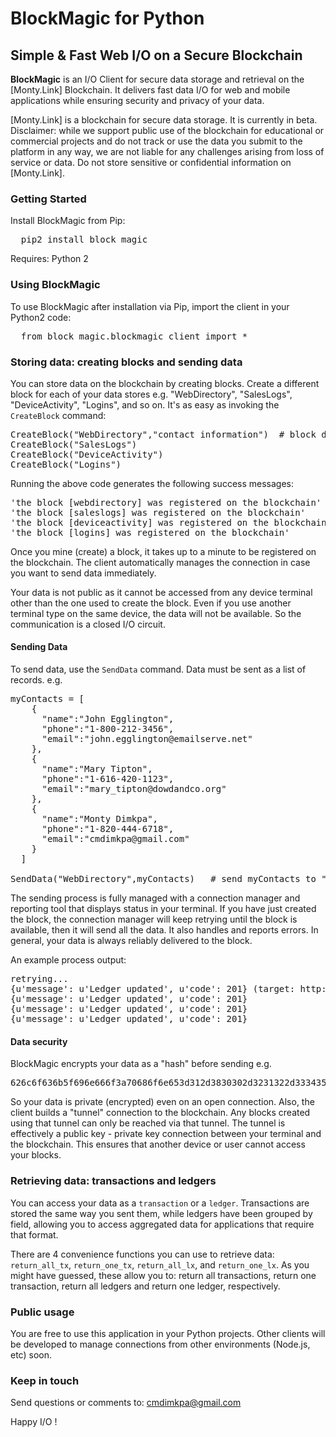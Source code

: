 # BlockMagic for Python
## Simple & Fast Web I/O on a Secure Blockchain
**BlockMagic** is an I/O Client for secure data storage and retrieval on the [Monty.Link] Blockchain. It delivers fast data I/O for web and mobile applications while ensuring security and privacy of your data.

[Monty.Link] is a blockchain for secure data storage. It is currently in beta. Disclaimer: while we support public use of the blockchain for educational or commercial projects and do not track or use the data you submit to the platform in any way, we are not liable for any challenges arising from loss of service or data. Do not store sensitive or confidential information on [Monty.Link].

### Getting Started

Install BlockMagic from Pip:

<pre>
  pip2 install block_magic
</pre>

Requires: Python 2

### Using BlockMagic

To use BlockMagic after installation via Pip, import the client in your Python2 code:

<pre>
  from block_magic.blockmagic_client import *
</pre>

### Storing data: creating blocks and sending data

You can store data on the blockchain by creating blocks. Create a different block for each of your data stores e.g. "WebDirectory", "SalesLogs", "DeviceActivity", "Logins", and so on. It's as easy as invoking the `CreateBlock` command:

<pre>
CreateBlock("WebDirectory","contact information")  # block description is optional
CreateBlock("SalesLogs")
CreateBlock("DeviceActivity")
CreateBlock("Logins")
</pre>

Running the above code generates the following success messages:

<pre>
'the block [webdirectory] was registered on the blockchain'
'the block [saleslogs] was registered on the blockchain'
'the block [deviceactivity] was registered on the blockchain'
'the block [logins] was registered on the blockchain'
</pre>

Once you mine (create) a block, it takes up to a minute to be registered on the blockchain. The client automatically manages the connection in case you want to send data immediately.

Your data is not public as it cannot be accessed from any device terminal other than the one used to create the block. Even if you use another terminal type on the same device, the data will not be available. So the communication is a closed I/O circuit.

#### Sending Data

To send data, use the `SendData` command. Data must be sent as a list of records. e.g.

<pre>
myContacts = [
    {
      "name":"John Egglington",
      "phone":"1-800-212-3456",
      "email":"john.egglington@emailserve.net"
    },
    {
      "name":"Mary Tipton",
      "phone":"1-616-420-1123",
      "email":"mary_tipton@dowdandco.org"
    },
    {
      "name":"Monty Dimkpa",
      "phone":"1-820-444-6718",
      "email":"cmdimkpa@gmail.com"
    }
  ]

SendData("WebDirectory",myContacts)   # send myContacts to "WebDirectory"
</pre>

The sending process is fully managed with a connection manager and reporting tool that displays status in your terminal. If you have just created the block, the connection manager will keep retrying until the block is available, then it will send all the data. It also handles and reports errors. In general, your data is always reliably delivered to the block.

An example process output:

<pre>
retrying...
{u'message': u'Ledger updated', u'code': 201} (target: http://monty.link/2iSkFewPh2/626c6f636b5f696e666f3a70686f6e653d312d3830302d3231322d33343536266e616d653d4a6f686e204567676c696e67746f6e26656d61696c3d6a6f686e2e6567676c696e67746f6e40656d61696c73657276652e6e6574)
{u'message': u'Ledger updated', u'code': 201}
{u'message': u'Ledger updated', u'code': 201}
{u'message': u'Ledger updated', u'code': 201}
</pre>

#### Data security

BlockMagic encrypts your data as a "hash" before sending e.g. 

<pre>
626c6f636b5f696e666f3a70686f6e653d312d3830302d3231322d33343536266e616d653d4a6f686e204567676c696e67746f6e26656d61696c3d6a6f686e2e6567676c696e67746f6e40656d61696c73657276652e6e6574
</pre>

So your data is private (encrypted) even on an open connection. Also, the client builds a "tunnel" connection to the blockchain. Any blocks created using that tunnel can only be reached via that tunnel. The tunnel is effectively a public key - private key connection between your terminal and the blockchain. This ensures that another device or user cannot access your blocks.

### Retrieving data: transactions and ledgers

You can access your data as a `transaction` or a `ledger`. Transactions are stored the same way you sent them, while ledgers have been grouped by field, allowing you to access aggregated data for applications that require that format.

There are 4 convenience functions you can use to retrieve data: `return_all_tx`, `return_one_tx`, `return_all_lx`, and `return_one_lx`. As you might have guessed, these allow you to: return all transactions, return one transaction, return all ledgers and return one ledger, respectively.

### Public usage
You are free to use this application in your Python projects. Other clients will be developed to manage connections from other environments (Node.js, etc) soon.

### Keep in touch
Send questions or comments to: cmdimkpa@gmail.com

Happy I/O !
